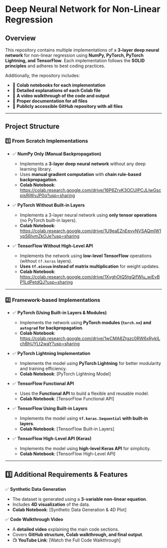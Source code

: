 # **Deep Neural Network for Non-Linear Regression**

## **Overview**
This repository contains multiple implementations of a **3-layer deep neural network** for non-linear regression using **NumPy, PyTorch, PyTorch Lightning, and TensorFlow**. Each implementation follows the **SOLID principles** and adheres to best coding practices.

Additionally, the repository includes:
- 📌 **Colab notebooks for each implementation**
- 📌 **Detailed explanations of each Colab file**
- 📌 **A video walkthrough of the code and output**
- 📌 **Proper documentation for all files**
- 📌 **Publicly accessible GitHub repository with all files**

---

## **Project Structure**

### **1️⃣ From Scratch Implementations**
- ✅ **NumPy Only (Manual Backpropagation)**
  - Implements a **3-layer deep neural network** without any deep learning library.
  - Uses **manual gradient computation** with **chain rule-based backpropagation**.
  - **Colab Notebook**: https://colab.research.google.com/drive/16P6ZrvK3OCUlPCJLlwGscpjsRjWvJP0q?usp=sharing

- ✅ **PyTorch Without Built-in Layers**
  - Implements a 3-layer neural network using **only tensor operations** (no PyTorch built-in layers).
  - **Colab Notebook**: https://colab.research.google.com/drive/1U9eaEZnEevvNVSAQmlW1ypS6IvmZkOJe?usp=sharing
- ✅ **TensorFlow Without High-Level API**
  - Implements the network using **low-level TensorFlow** operations (without `tf.keras` layers).
  - **Uses `tf.einsum` instead of matrix multiplication** for weight updates.
  - **Colab Notebook**: https://colab.research.google.com/drive/1XvghOtQ5tgQifWIu_wjEyBP1LdPetdQJ?usp=sharing
---

### **2️⃣ Framework-based Implementations**
- ✅ **PyTorch (Using Built-in Layers & Modules)**
  - Implements the network using **PyTorch modules (`torch.nn`) and `autograd` for backpropagation**.
  - **Colab Notebook**: https://colab.research.google.com/drive/1wCMA8Ztgzc0RW6xRykILchBhUYLt2waY?usp=sharing
- ✅ **PyTorch Lightning Implementation**
  - Implements the model using **PyTorch Lightning** for better modularity and training efficiency.
  - **Colab Notebook**: [PyTorch Lightning Model]

- ✅ **TensorFlow Functional API**
  - Uses the **Functional API** to build a flexible and reusable model.
  - **Colab Notebook**: [TensorFlow Functional API]

- ✅ **TensorFlow Using Built-in Layers**
  - Implements the model using **`tf.keras.Sequential` with built-in layers**.
  - **Colab Notebook**: [TensorFlow Built-in Layers]

- ✅ **TensorFlow High-Level API (Keras)**
  - Implements the model using **high-level Keras API** for simplicity.
  - **Colab Notebook**: [TensorFlow High-Level API]

---

## **3️⃣ Additional Requirements & Features**
✅ **Synthetic Data Generation**
- The dataset is generated using a **3-variable non-linear equation**.
- Includes **4D visualization** of the data.
- **Colab Notebook**: [Synthetic Data Generation & 4D Plot]

✅ **Code Walkthrough Video**
- A **detailed video** explaining the main code sections.
- Covers **GitHub structure, Colab walkthrough, and final output**.
- 📺 **YouTube Link**: [Watch the Full Code Walkthrough]

